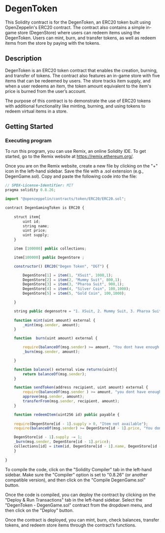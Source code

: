 # DegenToken

This Solidity contract is for the DegenToken, an ERC20 token built using OpenZeppelin's ERC20 contract. The contract also contains a simple in-game store (DegenStore) where users can redeem items using the DegenToken. Users can mint, burn, and transfer tokens, as well as redeem items from the store by paying with the tokens.

## Description

DegenToken is an ERC20 token contract that enables the creation, burning, and transfer of tokens. The contract also features an in-game store with five items that can be redeemed by users. The store tracks item supply, and when a user redeems an item, the token amount equivalent to the item's price is burned from the user’s account.

The purpose of this contract is to demonstrate the use of ERC20 tokens with additional functionality like minting, burning, and using tokens to redeem virtual items in a store.
## Getting Started

### Executing program

To run this program, you can use Remix, an online Solidity IDE. To get started, go to the Remix website at https://remix.ethereum.org/.

Once you are on the Remix website, create a new file by clicking on the "+" icon in the left-hand sidebar. Save the file with a .sol extension (e.g., DegenGame.sol). Copy and paste the following code into the file:

```javascript
// SPDX-License-Identifier: MIT
pragma solidity 0.8.26;

import "@openzeppelin/contracts/token/ERC20/ERC20.sol";

contract DegenGamingToken is ERC20 {
    
    struct item{
        uint id;
        string name;
        uint price;
        uint supply;
    }

    item [100000] public collections;

    item[100000] public DegenStore ;

    constructor() ERC20("Degen Token", "DGT") {

        DegenStore[1] = item(1, "XSuit", 1000,1);
        DegenStore[2] = item(2, "Mummy Suit", 800,1);
        DegenStore[3] = item(3, "Pharoa Suit", 900,1);
        DegenStore[4] = item(4, "Silver Coin", 100,1000);
        DegenStore[5] = item(5, "Gold Coin", 100,1000);

    }

    string public degensotre = "1. XSuit, 2. Mummy Suit, 3. Pharoa Suit, 4. Silver Coin, 5. Gold Coin";
    
    function mint(uint amount) external {
        _mint(msg.sender, amount);
    }

    function  burn(uint amount) external {

        require(balanceOf(msg.sender) >= amount, "You dont have enough DEGEN Tokens");
        _burn(msg.sender, amount);

    }

    function balance() external view returns(uint){
        return balanceOf(msg.sender);
    }

    function sendToken(address recipient, uint amount) external {
        require(balanceOf(msg.sender ) >= amount, "you dont have enough tokens");
        approve(msg.sender, amount);
        transferFrom(msg.sender, recipient, amount);
    }

    function redeemItem(uint256 id) public payable {
    
    require(DegenStore[id - 1].supply > 0, "Item not available");
    require(balanceOf(msg.sender) >= DegenStore[id - 1].price, "You don't have enough DGT");

    DegenStore[id - 1].supply -= 1;
    _burn(msg.sender, DegenStore[id - 1].price);
    collections[id] = item(id, DegenStore[id - 1].name, DegenStore[id - 1].price, collections[id].supply + 1);
    }
    
}

```

To compile the code, click on the "Solidity Compiler" tab in the left-hand sidebar. Make sure the "Compiler" option is set to "0.8.26" (or another compatible version), and then click on the "Compile DegenGame.sol" button.

Once the code is compiled, you can deploy the contract by clicking on the "Deploy & Run Transactions" tab in the left-hand sidebar. Select the "DegenToken - DegenGame.sol" contract from the dropdown menu, and then click on the "Deploy" button.

Once the contract is deployed, you can mint, burn, check balances, transfer tokens, and redeem store items through the contract’s functions.
